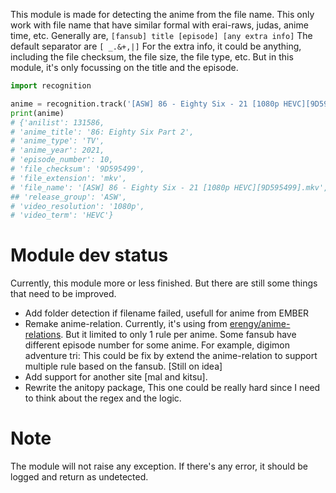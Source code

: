 This module is made for detecting the anime from the file name.
This only work with file name that have similar formal with erai-raws, judas, anime time, etc.
Generally are,
`[fansub] title [episode] [any extra info]`
The default separator are `[ _.&+,|]`
For the extra info, it could be anything, including the file checksum, the file size, the file type, etc.
But in this module, it's only focussing on the title and the episode.

```python
import recognition

anime = recognition.track('[ASW] 86 - Eighty Six - 21 [1080p HEVC][9D595499].mkv')
print(anime)
# {'anilist': 131586,
# 'anime_title': '86: Eighty Six Part 2',
# 'anime_type': 'TV',
# 'anime_year': 2021,
# 'episode_number': 10,
# 'file_checksum': '9D595499',
# 'file_extension': 'mkv',
# 'file_name': '[ASW] 86 - Eighty Six - 21 [1080p HEVC][9D595499].mkv',
## 'release_group': 'ASW',
# 'video_resolution': '1080p',
# 'video_term': 'HEVC'}
```

# Module dev status
Currently, this module more or less finished. But there are still some things that need to be improved.
- Add folder detection if filename failed, usefull for anime from EMBER
- Remake anime-relation. Currently, it's using from [erengy/anime-relations](https://github.com/erengy/anime-relations). But it limited to only 1 rule per anime.
    Some fansub have different episode number for some anime. For example, digimon adventure tri:
    This could be fix by extend the anime-relation to support multiple rule based on the fansub. [Still on idea]
- Add support for another site [mal and kitsu].
- Rewrite the anitopy package, This one could be really hard since I need to think about the regex and the logic.

# Note
The module will not raise any exception. If there's any error, it should be logged and return as undetected.